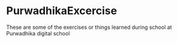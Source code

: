 # PurwadhikaExcercise

These are some of the exercises or things learned during school at Purwadhika digital school
